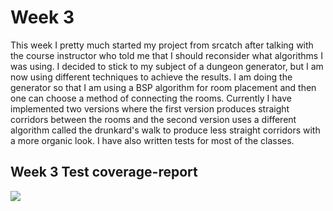 # Week 3

This week I pretty much started my project from srcatch after talking with the course instructor who told me that I should reconsider what algorithms I was using. I decided to stick to my subject of a dungeon generator, but I am now using different techniques to achieve the results. I am doing the generator so that I am using a BSP algorithm for room placement and then one can choose a method of connecting the rooms. Currently I have implemented two versions where the first version produces straight corridors between the rooms and the second version uses a different algorithm called the drunkard's walk to produce less straight corridors with a more organic look. I have also written tests for most of the classes. 

## Week 3 Test coverage-report
![](./pictures/test_coverage_report_week3.png) 
